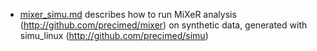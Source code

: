 * [mixer_simu.md](usecases/mixer_simu.md) describes how to run MiXeR analysis (http://github.com/precimed/mixer) on synthetic data, generated with simu_linux (http://github.com/precimed/simu)

